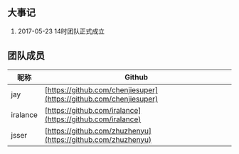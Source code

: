 ## 大事记

1. 2017-05-23 14时团队正式成立

## 团队成员

| 昵称 | Github | 
| --- | --- |
| jay | [https://github.com/chenjiesuper](https://github.com/chenjiesuper) |
| iralance | [https://github.com/iralance](https://github.com/iralance) |
| jsser | [https://github.com/zhuzhenyu](https://github.com/zhuzhenyu) | 
